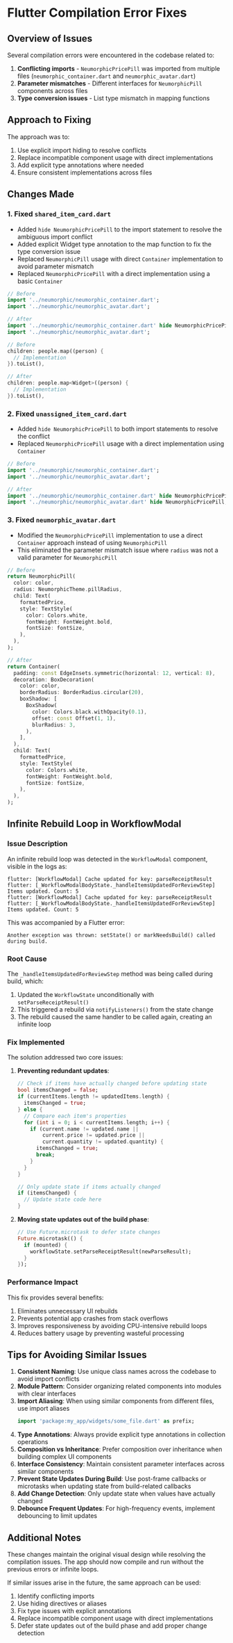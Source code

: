 # Flutter Compilation Error Fixes

## Overview of Issues

Several compilation errors were encountered in the codebase related to:

1. **Conflicting imports** - `NeumorphicPricePill` was imported from multiple files (`neumorphic_container.dart` and `neumorphic_avatar.dart`)
2. **Parameter mismatches** - Different interfaces for `NeumorphicPill` components across files
3. **Type conversion issues** - List type mismatch in mapping functions

## Approach to Fixing

The approach was to:

1. Use explicit import hiding to resolve conflicts
2. Replace incompatible component usage with direct implementations
3. Add explicit type annotations where needed
4. Ensure consistent implementations across files

## Changes Made

### 1. Fixed `shared_item_card.dart`

- Added `hide NeumorphicPricePill` to the import statement to resolve the ambiguous import conflict
- Added explicit Widget type annotation to the map function to fix the type conversion issue
- Replaced `NeumorphicPill` usage with direct `Container` implementation to avoid parameter mismatch
- Replaced `NeumorphicPricePill` with a direct implementation using a basic `Container`

```dart
// Before
import '../neumorphic/neumorphic_container.dart';
import '../neumorphic/neumorphic_avatar.dart';

// After
import '../neumorphic/neumorphic_container.dart' hide NeumorphicPricePill;
import '../neumorphic/neumorphic_avatar.dart';
```

```dart
// Before
children: people.map((person) {
  // Implementation
}).toList(),

// After
children: people.map<Widget>((person) {
  // Implementation
}).toList(),
```

### 2. Fixed `unassigned_item_card.dart`

- Added `hide NeumorphicPricePill` to both import statements to resolve the conflict
- Replaced `NeumorphicPricePill` usage with a direct implementation using `Container`

```dart
// Before
import '../neumorphic/neumorphic_container.dart';
import '../neumorphic/neumorphic_avatar.dart';

// After
import '../neumorphic/neumorphic_container.dart' hide NeumorphicPricePill;
import '../neumorphic/neumorphic_avatar.dart' hide NeumorphicPricePill;
```

### 3. Fixed `neumorphic_avatar.dart`

- Modified the `NeumorphicPricePill` implementation to use a direct `Container` approach instead of using `NeumorphicPill`
- This eliminated the parameter mismatch issue where `radius` was not a valid parameter for `NeumorphicPill`

```dart
// Before
return NeumorphicPill(
  color: color,
  radius: NeumorphicTheme.pillRadius,
  child: Text(
    formattedPrice,
    style: TextStyle(
      color: Colors.white,
      fontWeight: FontWeight.bold,
      fontSize: fontSize,
    ),
  ),
);

// After
return Container(
  padding: const EdgeInsets.symmetric(horizontal: 12, vertical: 8),
  decoration: BoxDecoration(
    color: color,
    borderRadius: BorderRadius.circular(20),
    boxShadow: [
      BoxShadow(
        color: Colors.black.withOpacity(0.1),
        offset: const Offset(1, 1),
        blurRadius: 3,
      ),
    ],
  ),
  child: Text(
    formattedPrice,
    style: TextStyle(
      color: Colors.white,
      fontWeight: FontWeight.bold,
      fontSize: fontSize,
    ),
  ),
);
```

## Infinite Rebuild Loop in WorkflowModal

### Issue Description

An infinite rebuild loop was detected in the `WorkflowModal` component, visible in the logs as:

```
flutter: [WorkflowModal] Cache updated for key: parseReceiptResult
flutter: [_WorkflowModalBodyState._handleItemsUpdatedForReviewStep] Items updated. Count: 5
flutter: [WorkflowModal] Cache updated for key: parseReceiptResult
flutter: [_WorkflowModalBodyState._handleItemsUpdatedForReviewStep] Items updated. Count: 5
```

This was accompanied by a Flutter error:
```
Another exception was thrown: setState() or markNeedsBuild() called during build.
```

### Root Cause

The `_handleItemsUpdatedForReviewStep` method was being called during build, which:

1. Updated the `WorkflowState` unconditionally with `setParseReceiptResult()`
2. This triggered a rebuild via `notifyListeners()` from the state change
3. The rebuild caused the same handler to be called again, creating an infinite loop

### Fix Implemented

The solution addressed two core issues:

1. **Preventing redundant updates**:
   ```dart
   // Check if items have actually changed before updating state
   bool itemsChanged = false;
   if (currentItems.length != updatedItems.length) {
     itemsChanged = true;
   } else {
     // Compare each item's properties
     for (int i = 0; i < currentItems.length; i++) {
       if (current.name != updated.name || 
           current.price != updated.price || 
           current.quantity != updated.quantity) {
         itemsChanged = true;
         break;
       }
     }
   }
   
   // Only update state if items actually changed
   if (itemsChanged) {
     // Update state code here
   }
   ```

2. **Moving state updates out of the build phase**:
   ```dart
   // Use Future.microtask to defer state changes
   Future.microtask(() {
     if (mounted) {
       workflowState.setParseReceiptResult(newParseResult);
     }
   });
   ```

### Performance Impact

This fix provides several benefits:

1. Eliminates unnecessary UI rebuilds
2. Prevents potential app crashes from stack overflows
3. Improves responsiveness by avoiding CPU-intensive rebuild loops
4. Reduces battery usage by preventing wasteful processing

## Tips for Avoiding Similar Issues

1. **Consistent Naming**: Use unique class names across the codebase to avoid import conflicts
2. **Module Pattern**: Consider organizing related components into modules with clear interfaces
3. **Import Aliasing**: When using similar components from different files, use import aliases
   ```dart
   import 'package:my_app/widgets/some_file.dart' as prefix;
   ```
4. **Type Annotations**: Always provide explicit type annotations in collection operations
5. **Composition vs Inheritance**: Prefer composition over inheritance when building complex UI components
6. **Interface Consistency**: Maintain consistent parameter interfaces across similar components
7. **Prevent State Updates During Build**: Use post-frame callbacks or microtasks when updating state from build-related callbacks
8. **Add Change Detection**: Only update state when values have actually changed
9. **Debounce Frequent Updates**: For high-frequency events, implement debouncing to limit updates

## Additional Notes

These changes maintain the original visual design while resolving the compilation issues. The app should now compile and run without the previous errors or infinite loops.

If similar issues arise in the future, the same approach can be used:
1. Identify conflicting imports
2. Use hiding directives or aliases
3. Fix type issues with explicit annotations
4. Replace incompatible component usage with direct implementations
5. Defer state updates out of the build phase and add proper change detection 